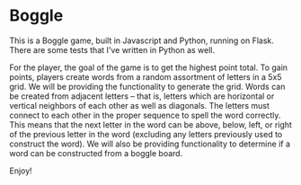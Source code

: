 # Boggle
This is a Boggle game, built in Javascript and Python, running on Flask. There are some tests that I've written in Python as well.

For the player, the goal of the game is to get the highest point total. To gain points, players create words from a random assortment of letters in a 5x5 grid. We will be providing the functionality to generate the grid. Words can be created from adjacent letters – that is, letters which are horizontal or vertical neighbors of each other as well as diagonals. The letters must connect to each other in the proper sequence to spell the word correctly. This means that the next letter in the word can be above, below, left, or right of the previous letter in the word (excluding any letters previously used to construct the word). We will also be providing functionality to determine if a word can be constructed from a boggle board.

Enjoy!
